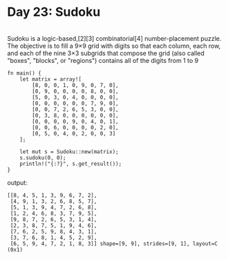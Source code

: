 # Day 23: Sudoku
<br>
Sudoku is a logic-based,[2][3] combinatorial[4] number-placement puzzle. The objective is to fill a 9×9 grid with digits so that each column, each row, and each of the nine 3×3 subgrids that compose the grid (also called "boxes", "blocks", or "regions") contains all of the digits from 1 to 9

```
fn main() {
    let matrix = array![
        [8, 0, 0, 1, 0, 9, 0, 7, 0],
        [0, 9, 0, 0, 0, 0, 8, 0, 0],
        [5, 0, 3, 0, 4, 0, 0, 0, 0],
        [0, 0, 0, 0, 0, 0, 7, 9, 0],
        [0, 0, 7, 2, 6, 5, 3, 0, 0],
        [0, 3, 8, 0, 0, 0, 0, 0, 0],
        [0, 0, 0, 0, 9, 0, 4, 0, 1],
        [0, 0, 6, 0, 0, 0, 0, 2, 0],
        [0, 5, 0, 4, 0, 2, 0, 0, 3]
    ];

    let mut s = Sudoku::new(matrix);
    s.sudoku(0, 0);
    println!("{:?}", s.get_result());
}
```
output:
```
[[8, 4, 5, 1, 3, 9, 6, 7, 2],
 [4, 9, 1, 3, 2, 6, 8, 5, 7],
 [5, 1, 3, 9, 4, 7, 2, 6, 8],
 [1, 2, 4, 6, 8, 3, 7, 9, 5],
 [9, 8, 7, 2, 6, 5, 3, 1, 4],
 [2, 3, 8, 7, 5, 1, 9, 4, 6],
 [7, 6, 2, 5, 9, 8, 4, 3, 1],
 [3, 7, 6, 8, 1, 4, 5, 2, 9],
 [6, 5, 9, 4, 7, 2, 1, 8, 3]] shape=[9, 9], strides=[9, 1], layout=C (0x1)
```
